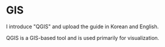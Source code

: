 # GIS
I introduce "QGIS" and upload the guide in Korean and English.


QGIS is a GIS-based tool and is used primarily for visualization.
